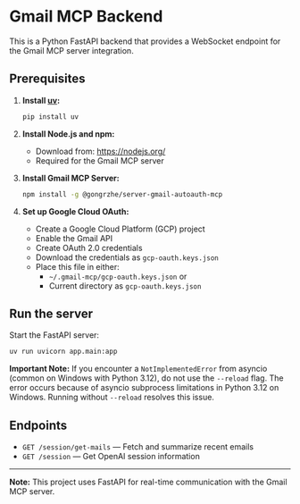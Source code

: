 # Gmail MCP Backend

This is a Python FastAPI backend that provides a WebSocket endpoint for the Gmail MCP server integration.

## Prerequisites

1. **Install [uv](https://github.com/astral-sh/uv):**
   ```sh
   pip install uv
   ```

2. **Install Node.js and npm:**
   - Download from: https://nodejs.org/
   - Required for the Gmail MCP server

3. **Install Gmail MCP Server:**
   ```sh
   npm install -g @gongrzhe/server-gmail-autoauth-mcp
   ```

4. **Set up Google Cloud OAuth:**
   - Create a Google Cloud Platform (GCP) project
   - Enable the Gmail API
   - Create OAuth 2.0 credentials
   - Download the credentials as `gcp-oauth.keys.json`
   - Place this file in either:
     - `~/.gmail-mcp/gcp-oauth.keys.json` or
     - Current directory as `gcp-oauth.keys.json`

## Run the server

Start the FastAPI server:

```sh
uv run uvicorn app.main:app
```

**Important Note:** If you encounter a `NotImplementedError` from asyncio (common on Windows with Python 3.12), do not use the `--reload` flag. The error occurs because of asyncio subprocess limitations in Python 3.12 on Windows. Running without `--reload` resolves this issue.

## Endpoints

- `GET /session/get-mails` — Fetch and summarize recent emails
- `GET /session` — Get OpenAI session information

---

**Note:** This project uses FastAPI for real-time communication with the Gmail MCP server. 